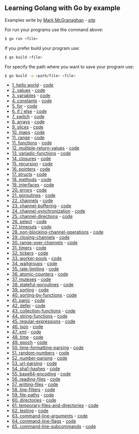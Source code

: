 ## Learning Golang with Go by example

Examples write by [Mark McGranaghan](https://markmcgranaghan.com/) - [site](https://gobyexample.com/)

For run your programs use the command above:
```sh
$ go run <file>
```

If you prefer build your program use:
```sh
$ go build <file>
```

For specify the path where you want to save your program use:
```sh
$ go build -o <path/file> <file>
```

- [1. hello world](https://gobyexample.com/hello-world) - [code](https://github.com/matheusportoo/lerning-golang/blob/master/hello-world/hello-world.go)
- [2. values](https://gobyexample.com/values) - [code](https://github.com/matheusportoo/lerning-golang/blob/master/values/values.go)
- [3. variables](https://gobyexample.com/variables) - [code](https://github.com/matheusportoo/lerning-golang/blob/master/variables/variables.go)
- [4. constants](https://gobyexample.com/constants) - [code](https://github.com/matheusportoo/lerning-golang/blob/master/constants/constants.go)
- [5. for](https://gobyexample.com/for) - [code](https://github.com/matheusportoo/lerning-golang/blob/master/for/for.go)
- [6. if / else](https://gobyexample.com/if-else) - [code](https://github.com/matheusportoo/lerning-golang/blob/master/if-else/if-else.go)
- [7. switch](https://gobyexample.com/switch) - [code](https://github.com/matheusportoo/lerning-golang/blob/master/switch/switch.go)
- [8. arrays](https://gobyexample.com/arrays) - [code](https://github.com/matheusportoo/lerning-golang/blob/master/arrays/arrays.go)
- [9. slices](https://gobyexample.com/slices) - [code](https://github.com/matheusportoo/lerning-golang/blob/master/slices/slices.go)
- [10. maps](https://gobyexample.com/maps) - [code](https://github.com/matheusportoo/lerning-golang/blob/master/maps/maps.go)
- [11. range](https://gobyexample.com/range) - [code](https://github.com/matheusportoo/lerning-golang/blob/master/range/range.go)
- [11. functions](https://gobyexample.com/functions) - [code](https://github.com/matheusportoo/lerning-golang/blob/master/functions/functions.go)
- [12. multiple-return-values](https://gobyexample.com/multiple-return-values) - [code](https://github.com/matheusportoo/lerning-golang/blob/master/multiple-return-values/multiple-return-values.go)
- [13. variadic-functions](https://gobyexample.com/variadic-functions) - [code](https://github.com/matheusportoo/lerning-golang/blob/master/variadic-functions/variadic-functions.go)
- [14. closures](https://gobyexample.com/closures) - [code](https://github.com/matheusportoo/lerning-golang/blob/master/closures/closures.go)
- [15. recursion](https://gobyexample.com/recursion) - [code](https://github.com/matheusportoo/lerning-golang/blob/master/recursion/recursion.go)
- [16. pointers](https://gobyexample.com/pointers) - [code](https://github.com/matheusportoo/lerning-golang/blob/master/pointers/pointers.go)
- [17. structs](https://gobyexample.com/structs) - [code](https://github.com/matheusportoo/lerning-golang/blob/master/structs/structs.go)
- [18. methods](https://gobyexample.com/methods) - [code](https://github.com/matheusportoo/lerning-golang/blob/master/methods/methods.go)
- [19. interfaces](https://gobyexample.com/interfaces) - [code](https://github.com/matheusportoo/lerning-golang/blob/master/interfaces/interfaces.go)
- [20. errors](https://gobyexample.com/errors) - [code](https://github.com/matheusportoo/lerning-golang/blob/master/errors/errors.go)
- [21. goroutines](https://gobyexample.com/goroutines) - [code](https://github.com/matheusportoo/lerning-golang/blob/master/goroutines/goroutines.go)
- [22. channels](https://gobyexample.com/channels) - [code](https://github.com/matheusportoo/lerning-golang/blob/master/channels/channels.go)
- [23. channel-buffering](https://gobyexample.com/channel-buffering) - [code](https://github.com/matheusportoo/lerning-golang/blob/master/channel-buffering/channel-buffering.go)
- [24. channel-synchronization](https://gobyexample.com/channel-synchronization) - [code](https://github.com/matheusportoo/lerning-golang/blob/master/channel-synchronization/channel-synchronization.go)
- [25. channel-directions](https://gobyexample.com/channel-directions) - [code](https://github.com/matheusportoo/lerning-golang/blob/master/channel-directions/channel-directions.go)
- [26. select](https://gobyexample.com/select) - [code](https://github.com/matheusportoo/lerning-golang/blob/master/select/select.go)
- [27. timeouts](https://gobyexample.com/timeouts) - [code](https://github.com/matheusportoo/lerning-golang/blob/master/timeouts/timeouts.go)
- [28. non-blocking-channel-operations](https://gobyexample.com/non-blocking-channel-operations) - [code](https://github.com/matheusportoo/lerning-golang/blob/master/non-blocking-channel-operations/non-blocking-channel-operations.go)
- [29. closing-channels](https://gobyexample.com/closing-channels) - [code](https://github.com/matheusportoo/lerning-golang/blob/master/closing-channels/closing-channels.go)
- [30. range-over-channels](https://gobyexample.com/range-over-channels) - [code](https://github.com/matheusportoo/lerning-golang/blob/master/range-over-channels/range-over-channels.go)
- [31. timers](https://gobyexample.com/timers) - [code](https://github.com/matheusportoo/lerning-golang/blob/master/timers/timers.go)
- [32. tickers](https://gobyexample.com/tickers) - [code](https://github.com/matheusportoo/lerning-golang/blob/master/tickers/tickers.go)
- [33. worker-pools](https://gobyexample.com/worker-pools) - [code](https://github.com/matheusportoo/lerning-golang/blob/master/worker-pools/worker-pools.go)
- [34. waitgroups](https://gobyexample.com/waitgroups) - [code](https://github.com/matheusportoo/lerning-golang/blob/master/waitgroups/waitgroups.go)
- [35. rate-limiting](https://gobyexample.com/rate-limiting) - [code](https://github.com/matheusportoo/lerning-golang/blob/master/rate-limiting/rate-limiting.go)
- [36. atomic-counters](https://gobyexample.com/atomic-counters) - [code](https://github.com/matheusportoo/lerning-golang/blob/master/atomic-counters/atomic-counters.go)
- [37. mutexes](https://gobyexample.com/mutexes) - [code](https://github.com/matheusportoo/lerning-golang/blob/master/mutexes/mutexes.go)
- [38. stateful-goroutines](https://gobyexample.com/stateful-goroutines) - [code](https://github.com/matheusportoo/lerning-golang/blob/master/stateful-goroutines/stateful-goroutines.go)
- [39. sorting](https://gobyexample.com/sorting) - [code](https://github.com/matheusportoo/lerning-golang/blob/master/sorting/sorting.go)
- [40. sorting-by-functions](https://gobyexample.com/sorting-by-functions) - [code](https://github.com/matheusportoo/lerning-golang/blob/master/sorting-by-functions/sorting-by-functions.go)
- [41. panic](https://gobyexample.com/panic) - [code](https://github.com/matheusportoo/lerning-golang/blob/master/panic/panic.go)
- [42. defer](https://gobyexample.com/defer) - [code](https://github.com/matheusportoo/lerning-golang/blob/master/defer/defer.go)
- [43. collection-functions](https://gobyexample.com/collection-functions) - [code](https://github.com/matheusportoo/lerning-golang/blob/master/collection-functions/collection-functions.go)
- [44. string-functions](https://gobyexample.com/string-functions) - [code](https://github.com/matheusportoo/lerning-golang/blob/master/string-functions/string-functions.go)
- [45. regular-expressions](https://gobyexample.com/regular-expressions) - [code](https://github.com/matheusportoo/lerning-golang/blob/master/regular-expressions/regular-expressions.go)
- [46. json](https://gobyexample.com/json) - [code](https://github.com/matheusportoo/lerning-golang/blob/master/json/json.go)
- [47. xml](https://gobyexample.com/xml) - [code](https://github.com/matheusportoo/lerning-golang/blob/master/xml/xml.go)
- [48. time](https://gobyexample.com/time) - [code](https://github.com/matheusportoo/lerning-golang/blob/master/time/time.go)
- [49. epoch](https://gobyexample.com/epoch) - [code](https://github.com/matheusportoo/lerning-golang/blob/master/epoch/epoch.go)
- [50. time-formatting-parsing](https://gobyexample.com/time-formatting-parsing) - [code](https://github.com/matheusportoo/lerning-golang/blob/master/time-formatting-parsing/time-formatting-parsing.go)
- [51. random-numbers](https://gobyexample.com/random-numbers) - [code](https://github.com/matheusportoo/lerning-golang/blob/master/random-numbers/random-numbers.go)
- [52. number-parsing](https://gobyexample.com/number-parsing) - [code](https://github.com/matheusportoo/lerning-golang/blob/master/number-parsing/number-parsing.go)
- [53. url-parsing](https://gobyexample.com/url-parsing) - [code](https://github.com/matheusportoo/lerning-golang/blob/master/url-parsing/url-parsing.go)
- [54. sha1-hashes](https://gobyexample.com/sha1-hashes) - [code](https://github.com/matheusportoo/lerning-golang/blob/master/sha1-hashes/sha1-hashes.go)
- [55. base64-encoding](https://gobyexample.com/base64-encoding) - [code](https://github.com/matheusportoo/lerning-golang/blob/master/base64-encoding/base64-encoding.go)
- [56. reading-files](https://gobyexample.com/reading-files) - [code](https://github.com/matheusportoo/lerning-golang/blob/master/reading-files/reading-files.go)
- [57. writing-files](https://gobyexample.com/writing-files) - [code](https://github.com/matheusportoo/lerning-golang/blob/master/writing-files/writing-files.go)
- [58. line-filters](https://gobyexample.com/line-filters) - [code](https://github.com/matheusportoo/lerning-golang/blob/master/line-filters/line-filters.go)
- [59. file-paths](https://gobyexample.com/file-paths) - [code](https://github.com/matheusportoo/lerning-golang/blob/master/file-paths/file-paths.go)
- [60. directories](https://gobyexample.com/directories) - [code](https://github.com/matheusportoo/lerning-golang/blob/master/directories/directories.go)
- [61. temporary-files-and-directories](https://gobyexample.com/temporary-files-and-directories) - [code](https://github.com/matheusportoo/lerning-golang/blob/master/temporary-files-and-directories/temporary-files-and-directories.go)
- [62. testing](https://gobyexample.com/testing) - [code](https://github.com/matheusportoo/lerning-golang/blob/master/testing/testing.go)
- [63. command-line-arguments](https://gobyexample.com/command-line-arguments) - [code](https://github.com/matheusportoo/lerning-golang/blob/master/command-line-arguments/command-line-arguments.go)
- [64. command-line-flags](https://gobyexample.com/command-line-flags) - [code](https://github.com/matheusportoo/lerning-golang/blob/master/command-line-flags/command-line-flags.go)
- [65. command-line-subcommands](https://gobyexample.com/command-line-subcommands) - [code](https://github.com/matheusportoo/lerning-golang/blob/master/command-line-subcommands/command-line-subcommands.go)

